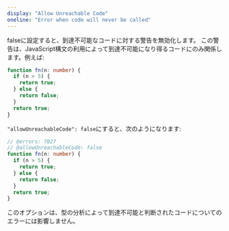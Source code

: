```yaml
---
display: "Allow Unreachable Code"
oneline: "Error when code will never be called"
---
```


falseに設定すると、到達不可能なコードに対する警告を無効化します。
この警告は、JavaScript構文の利用によって到達不可能になり得るコードにのみ関係します。例えば:

```ts
function fn(n: number) {
  if (n > 5) {
    return true;
  } else {
    return false;
  }
  return true;
}
```

`"allowUnreachableCode": false`にすると、次のようになります:

```ts twoslasher
// @errors: 7027
// @allowUnreachableCode: false
function fn(n: number) {
  if (n > 5) {
    return true;
  } else {
    return false;
  }
  return true;
}
```

このオプションは、型の分析によって到達不可能と判断されたコードについてのエラーには影響しません。
